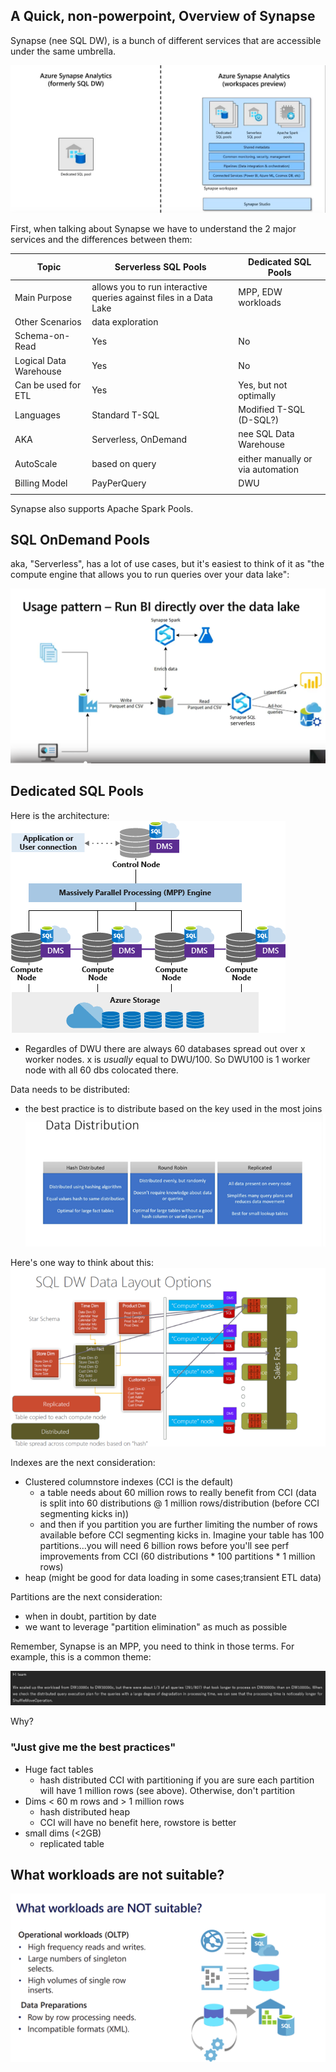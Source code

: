 ## A Quick, non-powerpoint, Overview of Synapse

Synapse (nee SQL DW), is a bunch of different services that are accessible under the same umbrella.  

![](./img/overview.png)

First, when talking about Synapse we have to understand the 2 major services and the differences between them:  

| Topic 	| Serverless SQL Pools 	| Dedicated SQL Pools |
|-	|-	|-|
| Main Purpose 	|allows you to run interactive queries against files in a Data Lake  	| MPP, EDW workloads 	|
| Other Scenarios 	| data exploration  	|  	|
| Schema-on-Read	| Yes  	| No 	|
| Logical Data Warehouse	| Yes  	| No 	|
| Can be used for ETL	| Yes  	| Yes, but not optimally 	|
| Languages 	| Standard T-SQL 	| Modified T-SQL (D-SQL?) 	|
| AKA 	| Serverless, OnDemand  	| nee SQL Data Warehouse 	|
| AutoScale 	| based on query  	| either manually or via automation 	|
| Billing Model 	| PayPerQuery  	|  DWU	|
|  	|   	|  	|

Synapse also supports Apache Spark Pools.  

## SQL OnDemand Pools

aka, "Serverless", has a lot of use cases, but it's easiest to think of it as "the compute engine that allows you to run queries over your data lake":

![](./img/pattern.png)

## Dedicated SQL Pools

Here is the architecture:  
![](./img/synapse-arch.png)
* Regardles of DWU there are always 60 databases spread out over x worker nodes.  x is _usually_ equal to DWU/100.  So DWU100 is 1 worker node with all 60 dbs colocated there.  

Data needs to be distributed:
* the best practice is to distribute based on the key used in the most joins
![](./img/dist.png)

Here's one way to think about this:  
![](./img/layout.png)

Indexes are the next consideration: 
* Clustered columnstore indexes (CCI is the default)
  * a table needs about 60 million rows to really benefit from CCI (data is split into 60 distributions @ 1 million rows/distribution (before CCI segmenting kicks in))
  * and then if you partition you are further limiting the number of rows available before CCI segmenting kicks in.  Imagine your table has 100 partitions...you will need 6 billion rows before you'll see perf improvements from CCI (60 distributions * 100 partitions * 1 million rows)
* heap (might be good for data loading in some cases;transient ETL data)

Partitions are the next consideration:
* when in doubt, partition by date
* we want to leverage "partition elimination" as much as possible

Remember, Synapse is an MPP, you need to think in those terms.  For example, this is a common theme:

![](./img/issue.png)

Why?  

### "Just give me the best practices"

* Huge fact tables
  * hash distributed CCI with partitioning if you are sure each partition will have 1 million rows (see above).  Otherwise, don't partition
* Dims < 60 m rows and > 1 million rows
  * hash distributed heap
  * CCI will have no benefit here, rowstore is better
* small dims (<2GB)
  * replicated table

## What workloads are not suitable?

![](./img/not.png)
